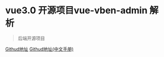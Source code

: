 # vue3.0 开源项目vue-vben-admin 解析

> 后端开源项目

[Githud地址](https://github.com/vbenjs/vue-vben-admin)
[Githud地址(中文手册)](https://github.com/vbenjs/vue-vben-admin/blob/main/README.zh-CN.md)